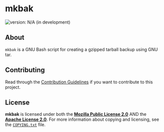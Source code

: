 <!--
  Copyright (c) 2022 Michael Federczuk
  SPDX-License-Identifier: CC-BY-SA-4.0
-->

# mkbak #

[version_shield]: https://img.shields.io/badge/version-N%2FA_(in_development)-important.svg
![version: N/A (in development)][version_shield]

## About ##

`mkbak` is a GNU Bash script for creating a gzipped tarball backup using GNU tar.

## Contributing ##

Read through the [Contribution Guidelines](CONTRIBUTING.md) if you want to contribute to this project.

## License ##

**mkbak** is licensed under both the [**Mozilla Public License 2.0**](LICENSES/MPL-2.0.txt) AND the
[**Apache License 2.0**](LICENSES/Apache-2.0.txt).
For more information about copying and licensing, see the [`COPYING.txt`](COPYING.txt) file.
